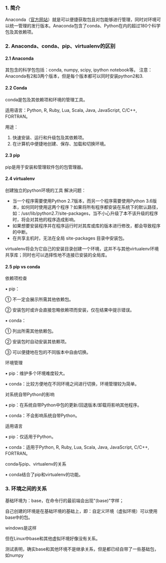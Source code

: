 ### 1. 简介

Anaconda（[官方网站](https://link.zhihu.com/?target=https%3A//www.anaconda.com/download/%23macos)）就是可以便捷获取包且对包能够进行管理，同时对环境可以统一管理的发行版本。Anaconda包含了conda、Python在内的超过180个科学包及其依赖项。

### 2.  Anaconda、conda、pip、virtualenv的区别
#### 2.1 Anaconda
其包含的科学包包括：conda, numpy, scipy, ipython notebook等。
注意：Anaconda有2和3两个版本，但是每个版本都可以同时安装python2和3.
#### 2.2 Conda
conda是包及其依赖项和环境的管理工具。

适用语言：Python, R, Ruby, Lua, Scala, Java, JavaScript, C/C++, FORTRAN。

用途：
1.  快速安装、运行和升级包及其依赖项。
2. 在计算机中便捷地创建、保存、加载和切换环境。

#### 2.3 pip
pip是用于安装和管理软件包的包管理器。

#### 2.4 virtualenv
创建独立的python环境的工具
解决问题：

- 当一个程序需要使用Python 2.7版本，而另一个程序需要使用Python 3.6版本，如何同时使用这两个程序？如果将所有程序都安装在系统下的默认路径，如：/usr/lib/python2.7/site-packages，当不小心升级了本不该升级的程序时，将会对其他的程序造成影响。
- 如果想要安装程序并在程序运行时对其库或库的版本进行修改，都会导致程序的中断。
- 在共享主机时，无法在全局 site-packages 目录中安装包。

virtualenv将会为它自己的安装目录创建一个环境，这并不与其他virtualenv环境共享库；同时也可以选择性地不连接已安装的全局库。

#### 2.5 pip vs conda
依赖项检查

▪ pip：

① 不一定会展示所需其他依赖包。

② 安装包时或许会直接忽略依赖项而安装，仅在结果中提示错误。

▪ conda：

① 列出所需其他依赖包。

② 安装包时自动安装其依赖项。

③ 可以便捷地在包的不同版本中自由切换。



环境管理

▪ pip：维护多个环境难度较大。

▪ conda：比较方便地在不同环境之间进行切换，环境管理较为简单。



对系统自带Python的影响

▪ pip：在系统自带Python中包的更新/回退版本/卸载将影响其他程序。

▪ conda：不会影响系统自带Python。



 适用语言

▪ pip：仅适用于Python。

▪ conda：适用于Python, R, Ruby, Lua, Scala, Java, JavaScript, C/C++, FORTRAN。



conda与pip、virtualenv的关系

▪ conda结合了pip和virtualenv的功能。

  

### 3. 环境之间的关系

基础环境为：base，在命令行的最前端会出现"(base)"字样；

自己创建的环境是在基础环境的基础上，即：自定义环境（虚拟环境）可以使用base中的包。

windows是这样



但在Linux中base和其他虚拟环境好像没有关系。

测试表明，确实base和其他环境不是继承关系，但是都已经自带了一些基础包，如numpy